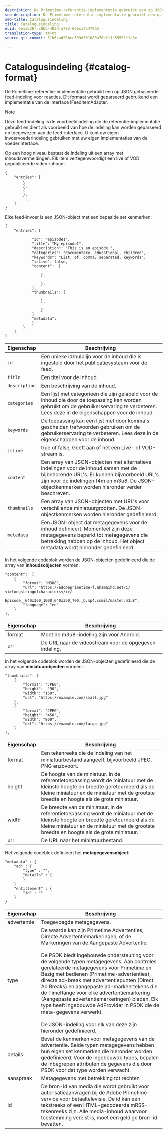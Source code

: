 ```yaml
---
description: De Primetime-referentie-implementatie gebruikt een op JSON gebaseerde feed-indeling voor reacties. Dit formaat wordt geparseerd gebruikend een implementatie van de interface IFeedItemAdapter.
seo-description: De Primetime-referentie-implementatie gebruikt een op JSON gebaseerde feed-indeling voor reacties. Dit formaat wordt geparseerd gebruikend een implementatie van de interface IFeedItemAdapter.
seo-title: Catalogusindeling
title: Catalogusindeling
uuid: 6e1a526f-c0bb-403d-a792-666caf5479a5
translation-type: tm+mt
source-git-commit: 31b6cad26bcc393d731080a70eff1c59551f1c8e

---
```



# Catalogusindeling {#catalog-format}

De Primetime-referentie-implementatie gebruikt een op JSON gebaseerde feed-indeling voor reacties. Dit formaat wordt geparseerd gebruikend een implementatie van de interface IFeedItemAdapter.

>[!NOTE]
>
>Deze feed-indeling is de voorbeeldindeling die de referentie-implementatie gebruikt en dient als voorbeeld van hoe de indeling kan worden geparseerd en toegewezen aan de feed-interface. U kunt uw eigen invoervoederindeling gebruiken met uw eigen implementaties van de voederinterface.

Op een hoog niveau bestaat de indeling uit een array met inhoudsvermeldingen. Elk item vertegenwoordigt een live of VOD gepubliceerde video-inhoud:

```
{
    "entries": [
        {
        },
        {
        },
        ...
    ]
}
```

Elke feed-invoer is een JSON-object met een bepaalde set kenmerken:

```
{
    "entries": [
        
            "id": "episode1",
            "title": "My episode1",
            "description": "This is an episode.",
            "categories": "documentary, educational, children",
            "keywords": "List, of, comma, separated, keywords",
            "isLive": false,
            "content":  [
                
                },
                
                },
            ],
            "thumbnails": [
                
                },
                
                }
            ]
            "metadata": 
            } 
        }
    ]
}
```

| Eigenschap | Beschrijving |
|---|---|
| `id` | Een unieke id/hulplijn voor de inhoud die is ingesteld door het publicatiesysteem voor de feed. |
| `title` | Een titel voor de inhoud. |
| `description` | Een beschrijving van de inhoud. |
| `categories` | Een lijst met categorieën die zijn gelabeld voor de inhoud die door de toepassing kan worden gebruikt om de gebruikerservaring te verbeteren. Lees deze in de eigenschappen voor de inhoud. |
| `keywords` | De toepassing kan een lijst met door komma&#39;s gescheiden trefwoorden gebruiken om de gebruikerservaring te verbeteren. Lees deze in de eigenschappen voor de inhoud. |
| `isLive` | true of false, Geeft aan of het een Live- of VOD-stream is. |
| `content` | Een array van JSON-objecten met alternatieve indelingen voor de inhoud samen met de bijbehorende URL&#39;s. Er kunnen bijvoorbeeld URL&#39;s zijn voor de indelingen f4m en m3u8. De JSON-objectkenmerken worden hieronder verder beschreven. |
| `thumbnails` | Een array van JSON-objecten met URL&#39;s voor verschillende miniatuurgrootten. De JSON-objectkenmerken worden hieronder gedefinieerd. |
| `metadata` | Een JSON-object dat metagegevens voor de inhoud definieert. Momenteel zijn deze metagegevens beperkt tot metagegevens die betrekking hebben op de inhoud. Het object metadata wordt hieronder gedefinieerd. |

In het volgende codeblok worden de JSON-objecten gedefinieerd die de array van **inhoudsobjecten** vormen:

```
"content":  [
    {
        "format": "M3U8",
        "url": "https://adobeprimetime-f.akamaihd.net/i/
<i>longstringofcharacters</i>/
                 Episode_,640x360_1000,640x360_700,_b.mp4.csmil/master.m3u8",
        "language": "en"
    }  
],
```

| Eigenschap | Beschrijving |
|--- |--- |
| format | Moet de m3u8-indeling zijn voor Android. |
| url | De URL naar de videostream voor de opgegeven indeling. |

In het volgende codeblok worden de JSON-objecten gedefinieerd die de array van **miniatuurobjecten** vormen:

```
"thumbnails": [
    {
        "format": "JPEG",
        "height":  "90",
        "width": "160",
        "url": "https://example.com/small.jpg"
    },
    {
        "format": "JPEG",
        "height": "450",
        "width": "800",
        "url": "https://example.com/large.jpg"
    }
],
```

| Eigenschap | Beschrijving |
|---|---|
| format | Een tekenreeks die de indeling van het miniatuurbestand aangeeft, bijvoorbeeld JPEG, PNG enzovoort. |
| height | De hoogte van de miniatuur. In de referentietoepassing wordt de miniatuur met de kleinste hoogte en breedte geretourneerd als de kleine miniatuur en de miniatuur met de grootste breedte en hoogte als de grote miniatuur. |
| width | De breedte van de miniatuur. In de referentietoepassing wordt de miniatuur met de kleinste hoogte en breedte geretourneerd als de kleine miniatuur en de miniatuur met de grootste breedte en hoogte als de grote miniatuur. |
| url | De URL naar het miniatuurbestand. |

Het volgende codeblok definieert het **metagegevensobject**:

```
"metadata" : {
    "ad" : {
        "type" : "",
        "details" : {
        }
    }
    "entitlement" : {
        "id" : ""
    }
}
```

| Eigenschap | Beschrijving |
|--- |--- |
| advertentie | Toegevoegde metagegevens. |
| type | De waarde kan zijn Primetime Advertenties, Directe Advertentiemarkeringen, of de Markeringen van de Aangepaste Advertentie. <br/><br/>De PSDK biedt ingebouwde ondersteuning voor de volgende typen metagegevens: Aan controles gerelateerde metagegevens voor Primetime en Bezig met bedienen (Primetime-advertenties), directe ad-break met advertentiepunten (Direct Ad Breaks) en aangepaste ad-markeertekens die de TimeRange voor elke advertentiemarkering (Aangepaste advertentiemarkeringen) bieden. Elk type heeft ingebouwde AdProvider in PSDK die de meta-gegevens verwerkt.  <br/><br/>De JSON-indeling voor elk van deze zijn hieronder gedefinieerd. |
| details | Bevat de kenmerken voor metagegevens van de advertentie. Beide typen metagegevens hebben hun eigen set kenmerken die hieronder worden gedefinieerd. Voor de ingebouwde types, bepalen de inbegrepen attributen de gegevens die door PSDK voor dat type worden verwacht. |
| aanspraak | Metagegevens met betrekking tot rechten |
| id | De bron-id van media die wordt gebruikt voor autorisatieaanvragen bij de Adobe Primetime-service voor betaaltelevisie. De id kan een tekstreeks of een HTML-gecodeerde mRSS-tekenreeks zijn. Alle media-inhoud waarvoor toestemming vereist is, moet een geldige bron-id bevatten. |

